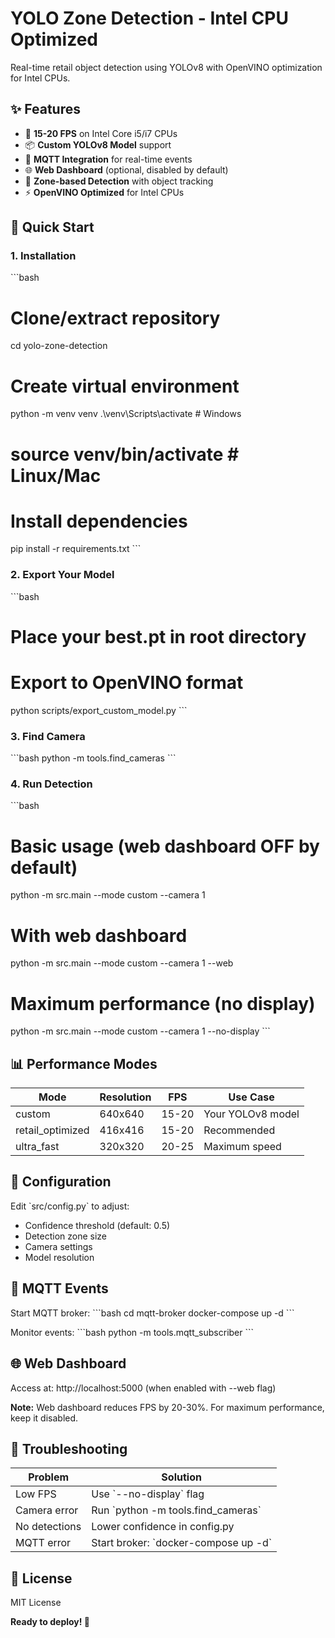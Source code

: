 # YOLO Zone Detection - Intel CPU Optimized

Real-time retail object detection using YOLOv8 with OpenVINO optimization for Intel CPUs.

## ✨ Features

- 🚀 **15-20 FPS** on Intel Core i5/i7 CPUs
- 📦 **Custom YOLOv8 Model** support
- 📡 **MQTT Integration** for real-time events
- 🌐 **Web Dashboard** (optional, disabled by default)
- 🎯 **Zone-based Detection** with object tracking
- ⚡ **OpenVINO Optimized** for Intel CPUs

## 🚀 Quick Start

### 1. Installation

\`\`\`bash
# Clone/extract repository
cd yolo-zone-detection

# Create virtual environment
python -m venv venv
.\venv\Scripts\activate  # Windows
# source venv/bin/activate  # Linux/Mac

# Install dependencies
pip install -r requirements.txt
\`\`\`

### 2. Export Your Model

\`\`\`bash
# Place your best.pt in root directory
# Export to OpenVINO format
python scripts/export_custom_model.py
\`\`\`

### 3. Find Camera

\`\`\`bash
python -m tools.find_cameras
\`\`\`

### 4. Run Detection

\`\`\`bash
# Basic usage (web dashboard OFF by default)
python -m src.main --mode custom --camera 1

# With web dashboard
python -m src.main --mode custom --camera 1 --web

# Maximum performance (no display)
python -m src.main --mode custom --camera 1 --no-display
\`\`\`

## 📊 Performance Modes

| Mode | Resolution | FPS | Use Case |
|------|------------|-----|----------|
| custom | 640x640 | 15-20 | Your YOLOv8 model |
| retail_optimized | 416x416 | 15-20 | Recommended |
| ultra_fast | 320x320 | 20-25 | Maximum speed |

## 🔧 Configuration

Edit \`src/config.py\` to adjust:
- Confidence threshold (default: 0.5)
- Detection zone size
- Camera settings
- Model resolution

## 📡 MQTT Events

Start MQTT broker:
\`\`\`bash
cd mqtt-broker
docker-compose up -d
\`\`\`

Monitor events:
\`\`\`bash
python -m tools.mqtt_subscriber
\`\`\`

## 🌐 Web Dashboard

Access at: http://localhost:5000 (when enabled with --web flag)

**Note:** Web dashboard reduces FPS by 20-30%. For maximum performance, keep it disabled.

## 🐛 Troubleshooting

| Problem | Solution |
|---------|----------|
| Low FPS | Use \`--no-display\` flag |
| Camera error | Run \`python -m tools.find_cameras\` |
| No detections | Lower confidence in config.py |
| MQTT error | Start broker: \`docker-compose up -d\` |

## 📄 License

MIT License


**Ready to deploy! 🚀**
